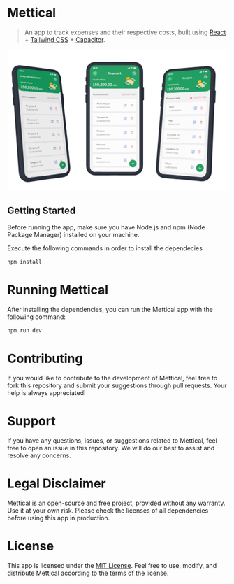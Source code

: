 # Mettical

> An app to track expenses and their respective costs, built using [React](https://react.dev/) + [Tailwind CSS](https://tailwindcss.com/) + [Capacitor](https://capacitorjs.com/solution/react).

<img src="src/assets/preview.png">

## Getting Started

Before running the app, make sure you have Node.js and npm (Node Package Manager) installed on your machine.

Execute the following commands in order to install the dependecies

```bash
npm install
```

# Running Mettical

After installing the dependencies, you can run the Mettical app with the following command:

```bash
npm run dev
```

# Contributing

If you would like to contribute to the development of Mettical, feel free to fork this repository and submit your suggestions through pull requests. Your help is always appreciated!

# Support

If you have any questions, issues, or suggestions related to Mettical, feel free to open an issue in this repository. We will do our best to assist and resolve any concerns.

# Legal Disclaimer

Mettical is an open-source and free project, provided without any warranty. Use it at your own risk. Please check the licenses of all dependencies before using this app in production.

# License

This app is licensed under the [MIT License](https://opensource.org/license/mit/). Feel free to use, modify, and distribute Mettical according to the terms of the license.
